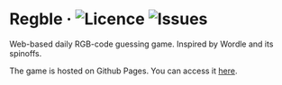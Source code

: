# Regble &middot; ![Licence](https://img.shields.io/github/license/b-boechat/regble) ![Issues](https://img.shields.io/github/issues/b-boechat/regble)

Web-based daily RGB-code guessing game. Inspired by Wordle and its spinoffs.

The game is hosted on Github Pages. You can access it [here](https://bit.ly/regble).